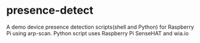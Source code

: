# presence-detect

A demo device presence detection scripts(shell and Python) for Raspberry Pi using arp-scan. 
Python script uses Raspberry Pi SenseHAT and wia.io

